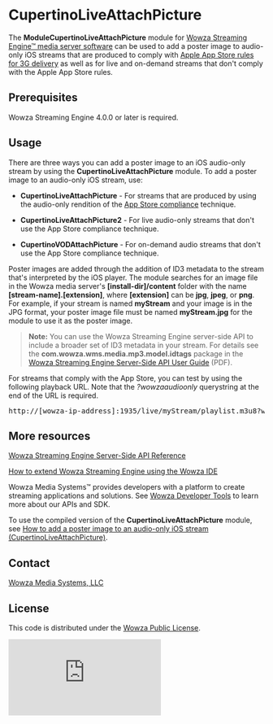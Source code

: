 # CupertinoLiveAttachPicture
The **ModuleCupertinoLiveAttachPicture** module for [Wowza Streaming Engine™ media server software](https://www.wowza.com/products/streaming-engine) can be used to add a poster image to audio-only iOS streams that are produced to comply with [Apple App Store rules for 3G delivery](https://www.wowza.com/forums/content.php?208-How-to-create-Apple-App-Store-compliant-streams) as well as for live and on-demand streams that don't comply with the Apple App Store rules.

## Prerequisites
Wowza Streaming Engine 4.0.0 or later is required.

## Usage
There are three ways you can add a poster image to an iOS audio-only stream by using the **CupertinoLiveAttachPicture** module. To add a poster image to an audio-only iOS stream, use:

* **CupertinoLiveAttachPicture** - For streams that are produced by using the audio-only rendition of the [App Store compliance](https://www.wowza.com/forums/content.php?208-How-to-create-Apple-App-Store-compliant-streams) technique.

* **CupertinoLiveAttachPicture2** - For live audio-only streams that don't use the App Store compliance technique.

* **CupertinoVODAttachPicture** - For on-demand audio streams that don't use the App Store compliance technique.

Poster images are added through the addition of ID3 metadata to the stream that's interpreted by the iOS player. The module searches for an image file in the Wowza media server's **[install-dir]/content** folder with the name **[stream-name].[extension]**, where **[extension]** can be **jpg**, **jpeg**, or **png**. For example, if your stream is named **myStream** and your image is in the JPG format, your poster image file must be named **myStream.jpg** for the module to use it as the poster image.

> **Note:** You can use the Wowza Streaming Engine server-side API to include a broader set of ID3 metadata in your stream. For details see the **com.wowza.wms.media.mp3.model.idtags** package in the [Wowza Streaming Engine Server-Side API User Guide](https://www.wowza.com/resources/WowzaStreamingEngine_ServerSideAPI.pdf) (PDF).

For streams that comply with the App Store, you can test by using the following playback URL. Note that the _?wowzaaudioonly_ querystring at the end of the URL is required.
<pre>http://[wowza-ip-address]:1935/live/myStream/playlist.m3u8?wowzaaudioonly</pre>
	
## More resources
[Wowza Streaming Engine Server-Side API Reference](https://www.wowza.com/resources/WowzaStreamingEngine_ServerSideAPI.pdf)

[How to extend Wowza Streaming Engine using the Wowza IDE](https://www.wowza.com/forums/content.php?759-How-to-extend-Wowza-Streaming-Engine-using-the-Wowza-IDE)

Wowza Media Systems™ provides developers with a platform to create streaming applications and solutions. See [Wowza Developer Tools](https://www.wowza.com/resources/developers) to learn more about our APIs and SDK.

To use the compiled version of the **CupertinoLiveAttachPicture** module, see [How to add a poster image to an audio-only iOS stream (CupertinoLiveAttachPicture)](https://www.wowza.com/forums/content.php?207-How-to-add-poster-frames-to-Apple-HTTP-streams-%28ID3-metadata%29-for-App-Store-audio-renditions).

## Contact
[Wowza Media Systems, LLC](https://www.wowza.com/contact)

## License
This code is distributed under the [Wowza Public License](https://github.com/WowzaMediaSystems/wse-plugin-cupertinoautomultibitratefilter/blob/master/LICENSE.txt).

![alt tag](http://wowzalogs.com/stats/githubimage.php?plugin=wse-plugin-cupertinoautomultibitratefilter)